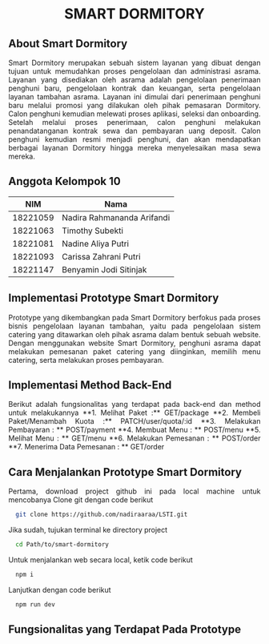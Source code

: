 <h1 align="center">SMART DORMITORY</h1>

## About Smart Dormitory

<div style="text-align: justify">
Smart Dormitory merupakan sebuah sistem layanan yang dibuat dengan tujuan untuk memudahkan proses pengelolaan dan administrasi asrama. Layanan yang disediakan oleh asrama adalah pengelolaan penerimaan penghuni baru, pengelolaan kontrak dan keuangan, serta pengelolaan layanan tambahan asrama. Layanan ini dimulai dari penerimaan penghuni baru melalui promosi yang dilakukan oleh pihak pemasaran Dormitory. Calon penghuni kemudian melewati proses aplikasi, seleksi dan onboarding. Setelah melalui proses penerimaan, calon penghuni melakukan penandatanganan kontrak sewa dan pembayaran uang deposit. Calon penghuni kemudian resmi menjadi penghuni, dan akan mendapatkan berbagai layanan Dormitory hingga mereka menyelesaikan masa sewa mereka.
</div>

## Anggota Kelompok 10

| NIM      | Nama                       |
| -------- | -------------------------- |
| 18221059 | Nadira Rahmananda Arifandi |
| 18221063 | Timothy Subekti            |
| 18221081 | Nadine Aliya Putri         |
| 18221093 | Carissa Zahrani Putri      |
| 18221147 | Benyamin Jodi Sitinjak     |

## Implementasi Prototype Smart Dormitory

<div style="text-align: justify">
Prototype yang dikembangkan pada Smart Dormitory berfokus pada proses bisnis pengelolaan layanan tambahan, yaitu pada pengelolaan sistem catering yang ditawarkan oleh pihak asrama dalam bentuk sebuah website. Dengan menggunakan website Smart Dormitory, penghuni asrama dapat melakukan pemesanan paket catering yang diinginkan, memilih menu catering, serta melakukan proses pembayaran.
</div>

## Implementasi Method Back-End
<div style="text-align: justify">
Berikut adalah fungsionalitas yang terdapat pada back-end dan method untuk melakukannya
**1. Melihat Paket :** GET/package
**2. Membeli Paket/Menambah Kuota :** PATCH/user/quota/:id
**3. Melakukan Pembayaran : ** POST/payment
**4. Membuat Menu : ** POST/menu
**5. Melihat Menu : ** GET/menu
**6. Melakukan Pemesanan : ** POST/order
**7. Menerima Data Pemesanan : ** GET/order
</div>


## Cara Menjalankan Prototype Smart Dormitory
<div style="text-align: justify">
Pertama, download project github ini pada local machine untuk mencobanya
Clone git dengan code berikut

```bash
  git clone https://github.com/nadiraaraa/LSTI.git
```

Jika sudah, tujukan terminal ke directory project
```bash
  cd Path/to/smart-dormitory
```

Untuk menjalankan web secara local, ketik code berikut
```bash
  npm i
```
Lanjutkan dengan code berikut
```bash
  npm run dev
```
</div>

## Fungsionalitas yang Terdapat Pada Prototype 
